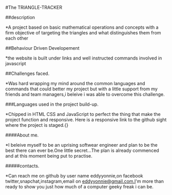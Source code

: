 #The TRIANGLE-TRACKER


##description


*A project based on basic mathematical operations and concepts with a firm objective of targeting the triangles and what distinguishes them from each other

##Behaviour Driven  Developement

*the website is built under links and well instructed commands involved in javascript


##Challenges faced.


*Was hard wrapping my mind around the common languages and commands that could better my project but with a little support from my friends and team managers,i beleive i was able to overcome this challenge.


###Languages used in the project build-up.


*Chipped in HTML CSS and JavaScript to perfect the thing that make the project function and responsive.
Here is a responsive link to the github sight where the project is staged.{}


####About me.


*I beleive myself to be an uprising softwear engineer and plan to be the best there can ever be.One little secret...The plan is already commenced and at this moment being put to practise.


#####contacts.


*Can reach me on github by user name eddyyonnie,on facebook twitter,snapchat,instagram,email on eddyyonnie@gmail.com.I'm more than ready to show you just how much of a computer geeky freak i can be.
